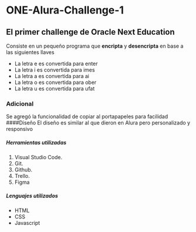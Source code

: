 # ONE-Alura-Challenge-1
## El primer challenge de Oracle Next Education

Consiste en un pequeño programa que **encripta** y **desencripta** en base a las siguientes llaves
- La letra e es convertida para enter
- La letra i es convertida para imes
- La letra a es convertida para ai
- La letra o es convertida para ober
- La letra u es convertida para ufat

### Adicional
Se agregó la funcionalidad de copiar al portapapeles para facilidad
####Diseño
El diseño es similar al que dieron en Alura pero personalizado y responsivo
##### Herramientas utilizadas
1. Visual Studio Code.
2. Git.
3. Github.
4. Trello.
5. Figma
##### Lenguajes utilizados
* HTML
* CSS
* Javascript
